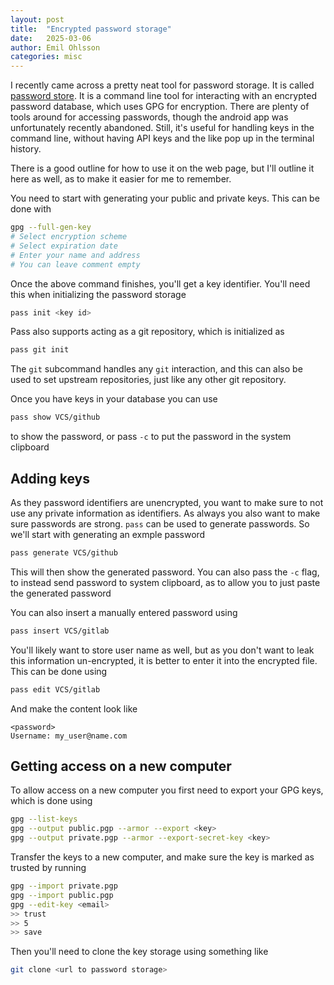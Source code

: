 ```yaml
---
layout: post
title:  "Encrypted password storage"
date:   2025-03-06
author: Emil Ohlsson
categories: misc
---
```


I recently came across a pretty neat tool for password storage. It is called
[password store][passwordstore]. It is a command line tool for interacting with
an encrypted password database, which uses GPG for encryption. There are plenty
of tools around for accessing passwords, though the android app was
unfortunately recently abandoned. Still, it's useful for handling keys in the
command line, without having API keys and the like pop up in the terminal
history.

There is a good outline for how to use it on the web page, but I'll outline it
here as well, as to make it easier for me to remember.

You need to start with generating your public and private keys. This can be done
with
```sh
gpg --full-gen-key
# Select encryption scheme 
# Select expiration date
# Enter your name and address
# You can leave comment empty
```

Once the above command finishes, you'll get a key identifier. You'll need this
when initializing the password storage
```sh
pass init <key id>
```

Pass also supports acting as a git repository, which is initialized as
```sh
pass git init
```

The `git` subcommand handles any `git` interaction, and this can also be used to
set upstream repositories, just like any other git repository.

Once you have keys in your database you can use
```sh
pass show VCS/github
```

to show the password, or pass `-c` to put the password in the system clipboard

## Adding keys
As they password identifiers are unencrypted, you want to make sure to not use
any private information as identifiers. As always you also want to make sure
passwords are strong. `pass` can be used to generate passwords. So we'll start
with generating an exmple password
```sh
pass generate VCS/github
```
This will then show the generated password. You can also pass the `-c` flag, to
instead send password to system clipboard, as to allow you to just paste the
generated password

You can also insert a manually entered password using
```sh
pass insert VCS/gitlab
```

You'll likely want to store user name as well, but as you don't want to leak
this information un-encrypted, it is better to enter it into the encrypted file.
This can be done using
```sh
pass edit VCS/gitlab
```

And make the content look like

```
<password>
Username: my_user@name.com
```

## Getting access on a new computer
To allow access on a new computer you first need to export your GPG keys, which
is done using
```sh
gpg --list-keys
gpg --output public.pgp --armor --export <key>
gpg --output private.pgp --armor --export-secret-key <key>
```

Transfer the keys to a new computer, and make sure the key is marked as trusted
by running
```sh
gpg --import private.pgp
gpg --import public.pgp
gpg --edit-key <email>
>> trust
>> 5
>> save
```

Then you'll need to clone the key storage using something like
```sh
git clone <url to password storage>
```

[passwordstore]: https://www.passwordstore.org/

<!-- vim: set et ts=2 sw=2 ss=2 tw=80 : -->
